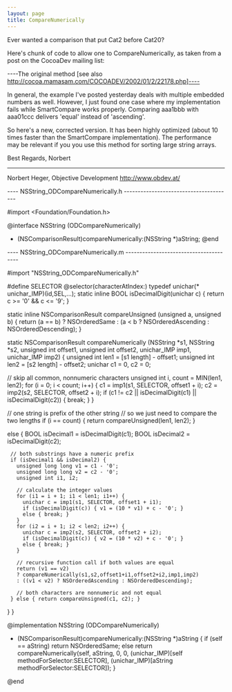 ```yaml
---
layout: page
title: CompareNumerically
---
```


Ever wanted a comparison that put Cat2 before Cat20?

Here's chunk of code to allow one to CompareNumerically, as taken from a post on the CocoaDev mailing list:

----The original method [see also http://cocoa.mamasam.com/COCOADEV/2002/01/2/22178.php]----

    
 In general, the example I've posted yesterday deals with multiple embedded
 numbers as well. However, I just found one case where my implementation
 fails while SmartCompare works properly. Comparing aaa1bbb with aaa01ccc
 delivers 'equal' instead of 'ascending'.
 
 So here's a new, corrected version. It has been highly optimized (about 10
 times faster than the SmartCompare implementation). The performance may be
 relevant if you you use this method for sorting large string arrays.
 
 Best Regards, Norbert
 
 _____________________________________________
 Norbert Heger, Objective Development
 http://www.obdev.at/
 
 
 ---- NSString_ODCompareNumerically.h ---------------------------------------
 
 #import <Foundation/Foundation.h>
 
 @interface NSString (ODCompareNumerically)
 - (NSComparisonResult)compareNumerically:(NSString *)aString;
 @end
 
 ---- NSString_ODCompareNumerically.m ---------------------------------------
 
 #import "NSString_ODCompareNumerically.h"
 
 #define SELECTOR @selector(characterAtIndex:)
 typedef unichar(* unichar_IMP)(id,SEL,...);
 static inline BOOL isDecimalDigit(unichar c) { return c >= '0' && c <= '9';
 }
 
 static inline NSComparisonResult compareUnsigned (unsigned a, unsigned b) {
   return (a == b) ? NSOrderedSame
   : (a < b ? NSOrderedAscending : NSOrderedDescending);
 }
 
 static NSComparisonResult compareNumerically (NSString *s1, NSString *s2,
                                                   unsigned int offset1, unsigned int offset2,
                                                   unichar_IMP imp1, unichar_IMP imp2)
 {
   unsigned int len1 = [s1 length] - offset1;
   unsigned int len2 = [s2 length] - offset2;
   unichar c1 = 0, c2 = 0;
   
   // skip all common, nonnumeric characters
   unsigned int i, count = MIN(len1, len2);
   for (i = 0; i < count; i++) {
     c1 = imp1(s1, SELECTOR, offset1 + i);
     c2 = imp2(s2, SELECTOR, offset2 + i);
     if (c1 != c2 || isDecimalDigit(c1) || isDecimalDigit(c2)) { break; }
   }
   
   // one string is prefix of the other string
   // so we just need to compare the two lengths
   if (i == count) { return compareUnsigned(len1, len2); }
   
   else {
     BOOL isDecimal1 = isDecimalDigit(c1);
     BOOL isDecimal2 = isDecimalDigit(c2);
     
     // both substrings have a numeric prefix
     if (isDecimal1 && isDecimal2) {
       unsigned long long v1 = c1 - '0';
       unsigned long long v2 = c2 - '0';
       unsigned int i1, i2;
       
       // calculate the integer values
       for (i1 = i + 1; i1 < len1; i1++) {
         unichar c = imp1(s1, SELECTOR, offset1 + i1);
         if (isDecimalDigit(c)) { v1 = (10 * v1) + c - '0'; }
         else { break; }
       }
       for (i2 = i + 1; i2 < len2; i2++) {
         unichar c = imp2(s2, SELECTOR, offset2 + i2);
         if (isDecimalDigit(c)) { v2 = (10 * v2) + c - '0'; }
         else { break; }
       }
       
       // recursive function call if both values are equal
       return (v1 == v2)
       ? compareNumerically(s1,s2,offset1+i1,offset2+i2,imp1,imp2)
       : ((v1 < v2) ? NSOrderedAscending : NSOrderedDescending);
       
       // both characters are nonnumeric and not equal
     } else { return compareUnsigned(c1, c2); }
   }
 }
 
 @implementation NSString (ODCompareNumerically)
 
 - (NSComparisonResult)compareNumerically:(NSString *)aString
 {
   if (self == aString) return NSOrderedSame;
   else return compareNumerically(self, aString, 0, 0,
                                  (unichar_IMP)[self methodForSelector:SELECTOR],
                                  (unichar_IMP)[aString methodForSelector:SELECTOR]);
 }
 
 @end

